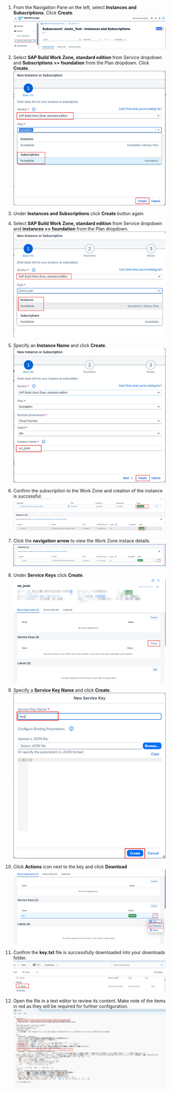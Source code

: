 1. From the Navigation Pane on the left, select **Instances and Subscriptions**.  Click **Create**.
![create_wz](1.jpg)

2. Select **SAP Build Work Zone, standard edition** from Service dropdown and **Subscriptions >> foundation** from the Plan dropdown. Click **Create**.   
![create_wzr](2.jpg)   

3. Under **Instances and Subscriptions** click **Create** button again. 
4. Select **SAP Build Work Zone, standard edition** from Service dropdown and **instances >> foundation** from the Plan dropdown.
![create_wz](3.jpg)  

5. Specify an **Instance Name** and click **Create**.          
![run_booster](4.jpg)

6. Confirm the subscription to the Work Zone and creation of the instance is successful.                                                         
![create_wz](5.jpg)

7. Click the **navigation arrow** to view the Work Zone instace details.                                       
![create_wzr](6-1.jpg)

8. Under **Service Keys** click **Create**.                                                          
![create_wz](7.jpg)

9. Specify a **Service Key Name** and click **Create**.                    
![create_wz](8.jpg)

10. Click **Actions** icon next to the key and click **Download**
![create_wz](9.jpg)

11. Confirm the **key.txt** file is successfully downloaded into your downloads folder.
![create_wz](10.jpg)

12. Open the file in a text editor to review its content.  Make note of the items in red as they will be required for further configuration.
![create_wz](11.jpg)
